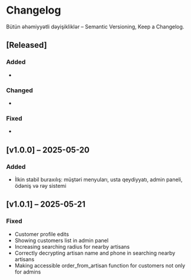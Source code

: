 # Changelog
Bütün əhəmiyyətli dəyişikliklər – Semantic Versioning, Keep a Changelog.

## [Released]

### Added
- 

### Changed
- 

### Fixed
- 

## [v1.0.0] – 2025-05-20
### Added
- İlkin stabil buraxılış: müştəri menyuları, usta qeydiyyatı, admin paneli, ödəniş və rəy sistemi

## [v1.0.1] – 2025-05-21
### Fixed
- Customer profile edits
- Showing customers list in admin panel
- Increasing searching radius for nearby artisans
- Correctly decrypting artisan name and phone in searching nearby artisans
- Making accessible order_from_artisan function for customers not only for admins
